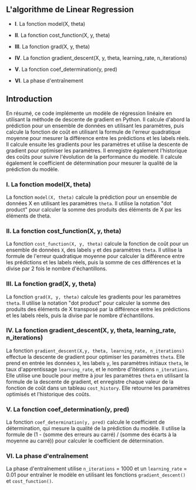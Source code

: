 ## L'algorithme de Linear Regression

- **I**. La fonction model(X, theta)

- **II**. La fonction cost_function(X, y, theta)

- **III**. La fonction grad(X, y, theta)

- **IV**. La fonction gradient_descent(X, y, theta, learning_rate, n_iterations)

- **V**. La fonction coef_determination(y, pred)

- **VI**. La phase d'entraînement

## Introduction

En résumé, ce code implémente un modèle de régression linéaire en utilisant la méthode de descente de gradient en Python. Il calcule d'abord la prédiction pour un ensemble de données en utilisant les paramètres, puis calcule la fonction de coût en utilisant la formule de l'erreur quadratique moyenne pour mesurer la différence entre les prédictions et les labels réels. Il calcule ensuite les gradients pour les paramètres et utilise la descente de gradient pour optimiser les paramètres. Il enregistre également l'historique des coûts pour suivre l'évolution de la performance du modèle. Il calcule également le coefficient de détermination pour mesurer la qualité de la prédiction du modèle.

### I. La fonction model(X, theta)

La fonction `model(X, theta)` calcule la prédiction pour un ensemble de données X en utilisant les paramètres `theta`. Il utilise la notation "dot product" pour calculer la somme des produits des éléments de X par les éléments de theta.

### II. La fonction cost_function(X, y, theta)

La fonction `cost_function(X, y, theta)` calcule la fonction de coût pour un ensemble de données `X`, des labels `y` et des paramètres `theta`. Il utilise la formule de l'erreur quadratique moyenne pour calculer la différence entre les prédictions et les labels réels, puis la somme de ces différences et la divise par 2 fois le nombre d'échantillons.

### III. La fonction grad(X, y, theta)

La fonction `grad(X, y, theta)` calcule les gradients pour les paramètres `theta`. Il utilise la notation "dot product" pour calculer la somme des produits des éléments de X transposé par la différence entre les prédictions et les labels réels, puis la divise par le nombre d'échantillons.

### IV. La fonction gradient_descent(X, y, theta, learning_rate, n_iterations)

La fonction `gradient_descent(X,y, theta, learning_rate, n_iterations)` effectue la descente de gradient pour optimiser les paramètres `theta`. Elle prend en entrée les données `X`, les labels `y`, les paramètres initiaux `theta`, le taux d'apprentissage `learning_rate`, et le nombre d'itérations `n_iterations`. Elle utilise une boucle pour mettre à jour les paramètres `theta` en utilisant la formule de la descente de gradient, et enregistre chaque valeur de la fonction de coût dans un tableau `cost_history`. Elle retourne les paramètres optimisés et l'historique des coûts.

### V. La fonction coef_determination(y, pred)

La fonction `coef_determination(y, pred)` calcule le coefficient de détermination, qui mesure la qualité de la prédiction du modèle. Il utilise la formule de (1 - (somme des erreurs au carré) / (somme des écarts à la moyenne au carré)) pour calculer le coefficient de détermination.

### VI. La phase d'entraînement

La phase d'entraînement utilise `n_iterations` = 1000 et un `learning_rate` = 0.01 pour entraîner le modèle en utilisant les fonctions `gradient_descent()` et `cost_function()`.